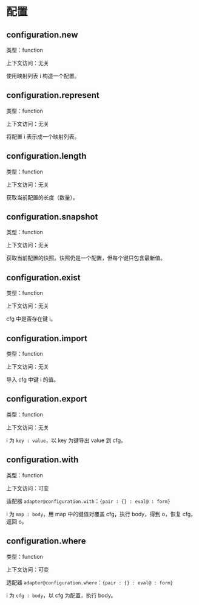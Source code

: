 # 配置

## configuration.new

类型：function

上下文访问：无关

使用映射列表 i 构造一个配置。

## configuration.represent

类型：function

上下文访问：无关

将配置 i 表示成一个映射列表。

## configuration.length

类型：function

上下文访问：无关

获取当前配置的长度（数量）。

## configuration.snapshot

类型：function

上下文访问：无关

获取当前配置的快照。快照仍是一个配置，但每个键只包含最新值。

## configuration.exist

类型：function

上下文访问：无关

cfg 中是否存在键 i。

## configuration.import

类型：function

上下文访问：无关

导入 cfg 中键 i 的值。

## configuration.export

类型：function

上下文访问：无关

i 为 `key : value`，以 key 为键导出 value 到 cfg。

## configuration.with

类型：function

上下文访问：可变

适配器 `adapter@configuration.with`：`{pair : {} : eval@ : form}`

i 为 `map : body`，用 map 中的键值对覆盖 cfg，执行 body，得到 o，恢复 cfg，返回 o。

## configuration.where

类型：function

上下文访问：可变

适配器 `adapter@configuration.where`：`{pair : {} : eval@ : form}`

i 为 `cfg : body`，以 cfg 为配置，执行 body。
